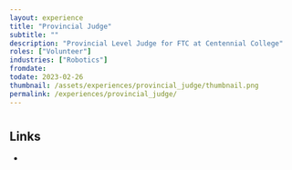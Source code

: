 ```yaml
---
layout: experience
title: "Provincial Judge"
subtitle: ""
description: "Provincial Level Judge for FTC at Centennial College"
roles: ["Volunteer"]
industries: ["Robotics"]
fromdate: 
todate: 2023-02-26
thumbnail: /assets/experiences/provincial_judge/thumbnail.png
permalink: /experiences/provincial_judge/
---
```


#

## Links

-
